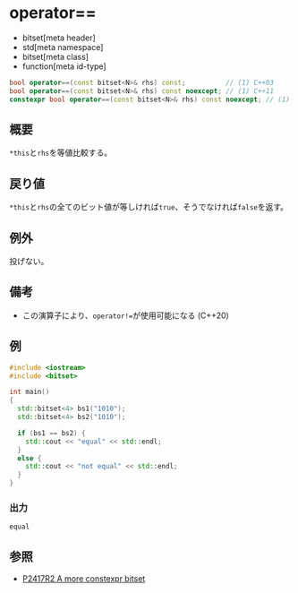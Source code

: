 # operator==
* bitset[meta header]
* std[meta namespace]
* bitset[meta class]
* function[meta id-type]

```cpp
bool operator==(const bitset<N>& rhs) const;          // (1) C++03
bool operator==(const bitset<N>& rhs) const noexcept; // (1) C++11
constexpr bool operator==(const bitset<N>& rhs) const noexcept; // (1) C++23
```

## 概要
`*this`と`rhs`を等値比較する。


## 戻り値
`*this`と`rhs`の全てのビット値が等しければ`true`、そうでなければ`false`を返す。


## 例外
投げない。


## 備考
- この演算子により、`operator!=`が使用可能になる (C++20)


## 例
```cpp example
#include <iostream>
#include <bitset>

int main()
{
  std::bitset<4> bs1("1010");
  std::bitset<4> bs2("1010");

  if (bs1 == bs2) {
    std::cout << "equal" << std::endl;
  }
  else {
    std::cout << "not equal" << std::endl;
  }
}
```

### 出力
```
equal
```


## 参照
- [P2417R2 A more constexpr bitset](https://www.open-std.org/jtc1/sc22/wg21/docs/papers/2022/p2417r2.pdf)
